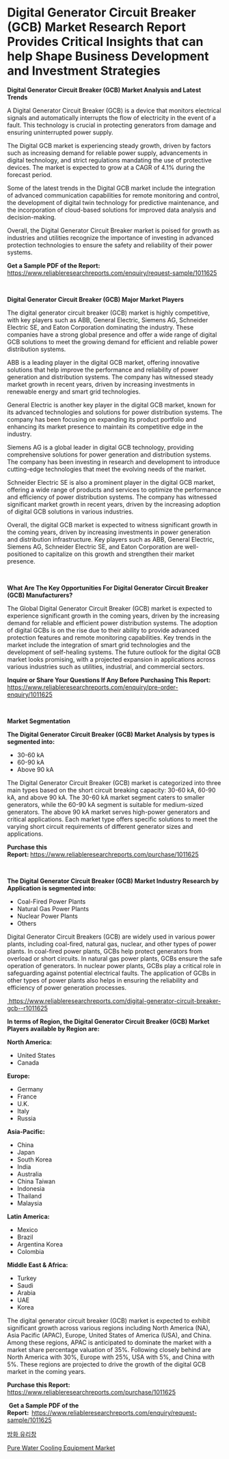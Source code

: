 <p><h1>Digital Generator Circuit Breaker (GCB) Market Research Report Provides Critical Insights that can help Shape Business Development and Investment Strategies</h1></p><p><strong>Digital Generator Circuit Breaker (GCB) Market Analysis and Latest Trends</strong></p>
<p><p>A Digital Generator Circuit Breaker (GCB) is a device that monitors electrical signals and automatically interrupts the flow of electricity in the event of a fault. This technology is crucial in protecting generators from damage and ensuring uninterrupted power supply.</p><p>The Digital GCB market is experiencing steady growth, driven by factors such as increasing demand for reliable power supply, advancements in digital technology, and strict regulations mandating the use of protective devices. The market is expected to grow at a CAGR of 4.1% during the forecast period.</p><p>Some of the latest trends in the Digital GCB market include the integration of advanced communication capabilities for remote monitoring and control, the development of digital twin technology for predictive maintenance, and the incorporation of cloud-based solutions for improved data analysis and decision-making.</p><p>Overall, the Digital Generator Circuit Breaker market is poised for growth as industries and utilities recognize the importance of investing in advanced protection technologies to ensure the safety and reliability of their power systems.</p></p>
<p><strong>Get a Sample PDF of the Report:&nbsp;</strong> <a href="https://www.reliableresearchreports.com/enquiry/request-sample/1011625">https://www.reliableresearchreports.com/enquiry/request-sample/1011625</a></p>
<p>&nbsp;</p>
<p><strong>Digital Generator Circuit Breaker (GCB) Major Market Players</strong></p>
<p><p>The digital generator circuit breaker (GCB) market is highly competitive, with key players such as ABB, General Electric, Siemens AG, Schneider Electric SE, and Eaton Corporation dominating the industry. These companies have a strong global presence and offer a wide range of digital GCB solutions to meet the growing demand for efficient and reliable power distribution systems.</p><p>ABB is a leading player in the digital GCB market, offering innovative solutions that help improve the performance and reliability of power generation and distribution systems. The company has witnessed steady market growth in recent years, driven by increasing investments in renewable energy and smart grid technologies.</p><p>General Electric is another key player in the digital GCB market, known for its advanced technologies and solutions for power distribution systems. The company has been focusing on expanding its product portfolio and enhancing its market presence to maintain its competitive edge in the industry.</p><p>Siemens AG is a global leader in digital GCB technology, providing comprehensive solutions for power generation and distribution systems. The company has been investing in research and development to introduce cutting-edge technologies that meet the evolving needs of the market.</p><p>Schneider Electric SE is also a prominent player in the digital GCB market, offering a wide range of products and services to optimize the performance and efficiency of power distribution systems. The company has witnessed significant market growth in recent years, driven by the increasing adoption of digital GCB solutions in various industries.</p><p>Overall, the digital GCB market is expected to witness significant growth in the coming years, driven by increasing investments in power generation and distribution infrastructure. Key players such as ABB, General Electric, Siemens AG, Schneider Electric SE, and Eaton Corporation are well-positioned to capitalize on this growth and strengthen their market presence.</p></p>
<p>&nbsp;</p>
<p><strong>What Are The Key Opportunities For Digital Generator Circuit Breaker (GCB) Manufacturers?</strong></p>
<p><p>The Global Digital Generator Circuit Breaker (GCB) market is expected to experience significant growth in the coming years, driven by the increasing demand for reliable and efficient power distribution systems. The adoption of digital GCBs is on the rise due to their ability to provide advanced protection features and remote monitoring capabilities. Key trends in the market include the integration of smart grid technologies and the development of self-healing systems. The future outlook for the digital GCB market looks promising, with a projected expansion in applications across various industries such as utilities, industrial, and commercial sectors.</p></p>
<p><strong>Inquire or Share Your Questions If Any Before Purchasing This Report:</strong> <a href="https://www.reliableresearchreports.com/enquiry/pre-order-enquiry/1011625">https://www.reliableresearchreports.com/enquiry/pre-order-enquiry/1011625</a></p>
<p>&nbsp;</p>
<p><strong>Market Segmentation</strong></p>
<p><strong>The Digital Generator Circuit Breaker (GCB) Market Analysis by types is segmented into:</strong></p>
<p><ul><li>30-60 kA</li><li>60-90 kA</li><li>Above 90 kA</li></ul></p>
<p><p>The Digital Generator Circuit Breaker (GCB) market is categorized into three main types based on the short circuit breaking capacity: 30-60 kA, 60-90 kA, and above 90 kA. The 30-60 kA market segment caters to smaller generators, while the 60-90 kA segment is suitable for medium-sized generators. The above 90 kA market serves high-power generators and critical applications. Each market type offers specific solutions to meet the varying short circuit requirements of different generator sizes and applications.</p></p>
<p><strong>Purchase this Report:&nbsp;</strong><a href="https://www.reliableresearchreports.com/purchase/1011625">https://www.reliableresearchreports.com/purchase/1011625</a></p>
<p>&nbsp;</p>
<p><strong>The Digital Generator Circuit Breaker (GCB) Market Industry Research by Application is segmented into:</strong></p>
<p><ul><li>Coal-Fired Power Plants</li><li>Natural Gas Power Plants</li><li>Nuclear Power Plants</li><li>Others</li></ul></p>
<p><p>Digital Generator Circuit Breakers (GCB) are widely used in various power plants, including coal-fired, natural gas, nuclear, and other types of power plants. In coal-fired power plants, GCBs help protect generators from overload or short circuits. In natural gas power plants, GCBs ensure the safe operation of generators. In nuclear power plants, GCBs play a critical role in safeguarding against potential electrical faults. The application of GCBs in other types of power plants also helps in ensuring the reliability and efficiency of power generation processes.</p></p>
<p><a href="https://www.reliableresearchreports.com/digital-generator-circuit-breaker-gcb--r1011625">&nbsp;https://www.reliableresearchreports.com/digital-generator-circuit-breaker-gcb--r1011625</a></p>
<p><strong>In terms of Region, the Digital Generator Circuit Breaker (GCB) Market Players available by Region are:</strong></p>
<p>
    <p> <strong> North America: </strong>
        <ul>
            <li>United States</li>
            <li>Canada</li>
        </ul>
        </p> 
    <p> <strong> Europe: </strong>
        <ul>
            <li>Germany</li>
            <li>France</li>
            <li>U.K.</li>
            <li>Italy</li>
            <li>Russia</li>
        </ul>
        </p> 
    <p> <strong> Asia-Pacific: </strong>
        <ul>
            <li>China</li>
            <li>Japan</li>
            <li>South Korea</li>
            <li>India</li>
            <li>Australia</li>
            <li>China Taiwan</li>
            <li>Indonesia</li>
            <li>Thailand</li>
            <li>Malaysia</li>
        </ul>
        </p> 
    <p> <strong> Latin America: </strong>
        <ul>
            <li>Mexico</li>
            <li>Brazil</li>
            <li>Argentina Korea</li>
            <li>Colombia</li>
        </ul>
        </p> 
    <p> <strong> Middle East & Africa: </strong>
        <ul>
            <li>Turkey</li>
            <li>Saudi</li>
            <li>Arabia</li>
            <li>UAE</li>
            <li>Korea</li>
        </ul>
    </p>
    </p>
<p><p>The digital generator circuit breaker (GCB) market is expected to exhibit significant growth across various regions including North America (NA), Asia Pacific (APAC), Europe, United States of America (USA), and China. Among these regions, APAC is anticipated to dominate the market with a market share percentage valuation of 35%. Following closely behind are North America with 30%, Europe with 25%, USA with 5%, and China with 5%. These regions are projected to drive the growth of the digital GCB market in the coming years.</p></p>
<p><strong>Purchase this Report: </strong><a href="https://www.reliableresearchreports.com/purchase/1011625">https://www.reliableresearchreports.com/purchase/1011625</a></p>
<p>&nbsp;<strong>Get a Sample PDF of the Report:&nbsp;&nbsp;</strong><a href="https://www.reliableresearchreports.com/enquiry/request-sample/1011625">https://www.reliableresearchreports.com/enquiry/request-sample/1011625</a></p>
<p><strong></strong></p>
<p><p><a href="https://github.com/oajzkywllm460/Market-Research-Report-List-1/blob/main/193552942188.md">방화 유리창</a></p><p><a href="https://github.com/CliffMedina6/Market-Research-Report-List-4/blob/main/pure-water-cooling-equipment-market.md">Pure Water Cooling Equipment Market</a></p></p>